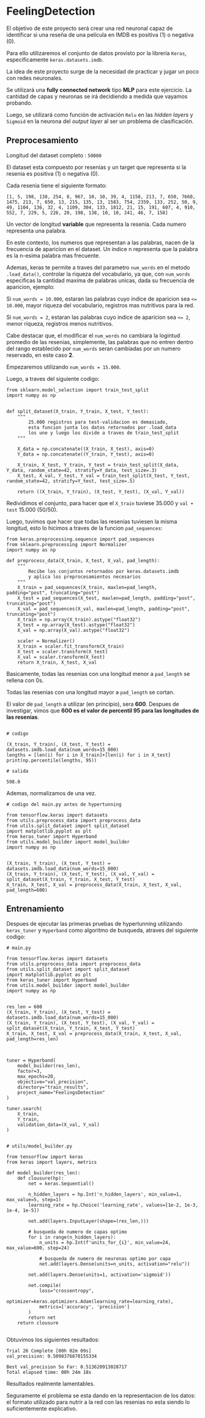 # FeelingDetection

El objetivo de este proyecto será crear una red neuronal capaz de identificar si una reseña de una película en IMDB es positiva (1) o negativa (0).

Para ello utilizaremos el conjunto de datos provisto por la librería `Keras`, específicamente `keras.datasets.imdb`.

La idea de este proyecto surge de la necesidad de practicar y jugar un poco con redes neuronales.

Se utilizará una **fully connected network** tipo **MLP** para este ejercicio. La cantidad de capas y neuronas se irá decidiendo a medida que vayamos probando.

Luego, se utilizará como función de activación `Relu` en las *hidden layers* y `Sigmoid` en la neurona del *output layer* al ser un problema de clasificación.


## Preprocesamiento

Longitud del dataset completo : `50000`

El dataset esta compuesto por resenias y un target que representa si la resenia es positiva (1) o negativa (0).


Cada resenia tiene el siguiente formato:

```
[1, 5, 198, 138, 254, 8, 967, 10, 10, 39, 4, 1158, 213, 7, 650, 7660, 1475, 213, 7, 650, 13, 215, 135, 13, 1583, 754, 2359, 133, 252, 50, 9, 49, 1104, 136, 32, 4, 1109, 304, 133, 1812, 21, 15, 191, 607, 4, 910, 552, 7, 229, 5, 226, 20, 198, 138, 10, 10, 241, 46, 7, 158]
```

Un vector de longitud **variable** que representa la resenia. Cada numero representa una palabra.

En este contexto, los numeros que representan a las palabras, nacen de la frecuencia de aparicion en el dataset. Un indice n representa que la palabra es la n-esima palabra mas frecuente.

Ademas, keras te permite a traves del parametro `num_words` en el metodo `.load_data()`, controlar la riqueza del vocabulario, ya que, con `num_words` especificas la cantidad maxima de palabras unicas, dada su frecuencia de aparicion, ejemplo:

Si `num_words = 10.000`, estaran las palabras cuyo indice de aparicion sea `<= 10.000`, mayor riqueza del vocabulario, registros mas nutritivos para la red.

Si `num_words = 2`, estaran las palabras cuyo indice de aparicion sea `<= 2`, menor riqueza, registros menos nutritivos.

Cabe destacar que, el modificar el `num_words` no cambiara la logintud promedio de las resenias, simplemente, las palabras que no entren dentro del rango establecido por `num_words` seran cambiadas por un numero reservado, en este caso **2**.

Empezaremos utilizando `num_words = 15.000`.

Luego, a traves del siguiente codigo:

```
from sklearn.model_selection import train_test_split
import numpy as np


def split_dataset(X_train, Y_train, X_test, Y_test):
    """
        25.000 registros para test-validacion es demasiado,
        esta funcion junta los datos retornados por .load_data
        los une y luego los divide a traves de train_test_split
    """

    X_data = np.concatenate((X_train, X_test), axis=0)
    Y_data = np.concatenate((Y_train, Y_test), axis=0)

    X_train, X_test, Y_train, Y_test = train_test_split(X_data, Y_data, random_state=42, stratify=Y_data, test_size=.3)
    X_test, X_val, Y_test, Y_val = train_test_split(X_test, Y_test, random_state=42, stratify=Y_test, test_size=.5)

    return ((X_train, Y_train), (X_test, Y_test), (X_val, Y_val))

```

Redividimos el conjunto, para hacer que el `X_train` tuviese 35.000 y `val + test` 15.000 (50/50).


Luego, tuvimos que hacer que todas las resenias tuviesen la misma longitud, esto lo hicimos a traves de la funcion `pad_sequences`:

```
from keras.preprocessing.sequence import pad_sequences
from sklearn.preprocessing import Normalizer
import numpy as np

def preprocess_data(X_train, X_test, X_val, pad_length):
    """
        Recibe los conjuntos retornados por keras.datasets.imdb
        y aplica los preprocesamientos necesarios
    """
    X_train = pad_sequences(X_train, maxlen=pad_length, padding="post", truncating="post")
    X_test = pad_sequences(X_test, maxlen=pad_length, padding="post", truncating="post")
    X_val = pad_sequences(X_val, maxlen=pad_length, padding="post", truncating="post")
    X_train = np.array(X_train).astype("float32")
    X_test = np.array(X_test).astype("float32")
    X_val = np.array(X_val).astype("float32")

    scaler = Normalizer()
    X_train = scaler.fit_transform(X_train)
    X_test = scaler.transform(X_test)
    X_val = scaler.transform(X_test)
    return X_train, X_test, X_val

```

Basicamente, todas las resenias con una longitud menor a `pad_length` se rellena con 0s.

Todas las resenias con una longitud mayor a `pad_length` se cortan.

El valor de `pad_length` a utilizar (en principio), sera **600**. Despues de investigar, vimos que **600 es el valor de percentil 95 para las longitudes de las resenias**.

```

# codigo

(X_train, Y_train), (X_test, Y_test) = datasets.imdb.load_data(num_words=15_000)
lengths = [len(i) for i in X_train]+[len(i) for i in X_test]
print(np.percentile(lengths, 95))

# salida

598.0

```

Ademas, normalizamos de una vez.


```
# codigo del main.py antes de hypertunning

from tensorflow.keras import datasets
from utils.preprocess_data import preprocess_data
from utils.split_dataset import split_dataset
import matplotlib.pyplot as plt
from keras_tuner import Hyperband 
from utils.model_builder import model_builder
import numpy as np


(X_train, Y_train), (X_test, Y_test) = datasets.imdb.load_data(num_words=15_000)
(X_train, Y_train), (X_test, Y_test), (X_val, Y_val) = split_dataset(X_train, Y_train, X_test, Y_test)
X_train, X_test, X_val = preprocess_data(X_train, X_test, X_val, pad_length=600)

```


## Entrenamiento

Despues de ejecutar las primeras pruebas de hypertunning utilizando `keras_tuner` y `Hyperband` como algoritmo de busqueda, atraves del siguiente codigo:

```
# main.py

from tensorflow.keras import datasets
from utils.preprocess_data import preprocess_data
from utils.split_dataset import split_dataset
import matplotlib.pyplot as plt
from keras_tuner import Hyperband 
from utils.model_builder import model_builder
import numpy as np


res_len = 600
(X_train, Y_train), (X_test, Y_test) = datasets.imdb.load_data(num_words=15_000)
(X_train, Y_train), (X_test, Y_test), (X_val, Y_val) = split_dataset(X_train, Y_train, X_test, Y_test)
X_train, X_test, X_val = preprocess_data(X_train, X_test, X_val, pad_length=res_len)



tuner = Hyperband(
    model_builder(res_len),
    factor=3,
    max_epochs=20,
    objective="val_precision",
    directory="train_results",
    project_name="FeelingsDetection"
)

tuner.search(
    X_train,
    Y_train,
    validation_data=(X_val, Y_val)
)


# utils/model_builder.py

from tensorflow import keras
from keras import layers, metrics

def model_builder(res_len):
    def clousure(hp):
        net = keras.Sequential()

        n_hidden_layers = hp.Int('n_hidden_layers', min_value=1, max_value=5, step=1)
        learning_rate = hp.Choice('learning_rate', values=[1e-2, 1e-3, 1e-4, 1e-5])

        net.add(layers.InputLayer(shape=(res_len,)))

        # busqueda de numero de capas optimo
        for i in range(n_hidden_layers):
            n_units = hp.Int(f'units_for_{i}', min_value=24, max_value=600, step=24)

            # busqueda de numero de neuronas optimo por capa
            net.add(layers.Dense(units=n_units, activation="relu"))

        net.add(layers.Dense(units=1, activation='sigmoid'))

        net.compile(
            loss="crossentropy",
            optimizer=keras.optimizers.Adam(learning_rate=learning_rate),
            metrics=['accuracy', 'precision']
        )
        return net
    return clousure


```

Obtuvimos los siguientes resultados:

```
Trial 26 Complete [00h 02m 09s]
val_precision: 0.5098376870155334

Best val_precision So Far: 0.513620913028717
Total elapsed time: 00h 24m 18s
```

Resultados realmente lamentables.

Seguramente el problema se esta dando en la representacion de los datos: el formato utilizado para nutrir a la red con las resenias no esta siendo lo suficientemente explicativo.



